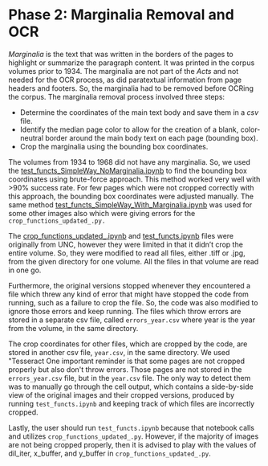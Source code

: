 # Phase 2: Marginalia Removal and OCR
*Marginalia* is the text that was written in the borders of the pages to highlight or summarize the paragraph content. It was printed in the corpus volumes prior to 1934. The marginalia are not part of the *Acts* and not needed for the OCR process, as did paratextual information from page headers and footers. So, the marginalia had to be removed before OCRing the corpus. The marginalia removal process involved three steps:
- Determine the coordinates of the main text body and save them in a *csv* file.
- Identify the median page color to allow for the creation of a blank, color-neutral border around the main body text on each page (bounding box).
- Crop the marginalia using the bounding box coordinates.

  

The volumes from 1934 to 1968 did not have any marginalia. So, we used the [test_functs_SimpleWay_NoMarginalia.ipynb](test_functs_SimpleWay_NoMarginalia.ipynb) to find the bounding box coordinates using brute-force approach. This method worked very well with >90% success rate. For few pages which were not cropped correctly with this approach, the bounding box coordinates were adjusted manually. The same method [test_functs_SimpleWay_With_Marginalia.ipynb](test_functs_SimpleWay_With_Marginalia.ipynb) was used for some other images also which were giving errors for the `crop_functions_updated_.py.`

The [crop_functions_updated_.ipynb](crop_functions_updated_.py) and [test_functs.ipynb](test_functs.ipynb) files were originally from UNC, however they were limited in that it didn’t crop the entire volume. So, they were modified to read all files, either .tiff or .jpg, from the given directory for one volume. All the files in that volume are read in one go. 

Furthermore, the original versions stopped whenever they encountered a file which threw any kind of error that might have stopped the code from running, such as a failure to crop the file. So, the code was also modified to ignore those errors and keep running. The files which throw errors are stored in a separate csv file, called `errors_year.csv` where year is the year from the volume, in the same directory.

The crop coordinates for other files, which are cropped by the code, are stored in another csv file, `year.csv`, in the same directory.
We used "Tesseract 
One important reminder is that some pages are not cropped properly but also don't throw errors. Those pages are not stored in the `errors_year.csv` file, but in the `year.csv` file. The only way to detect them was to manually go through the cell output, which contains a side-by-side view of the original images and their cropped versions, produced by running `test_functs.ipynb` and keeping track of which files are incorrectly cropped.

Lastly, the user should run `test_functs.ipynb` because that notebook calls and utilizes `crop_functions_updated_.py`. However, if the majority of images are not being cropped properly, then it is advised to play with the values of dil_iter, x_buffer, and y_buffer in `crop_functions_updated_.py`.
